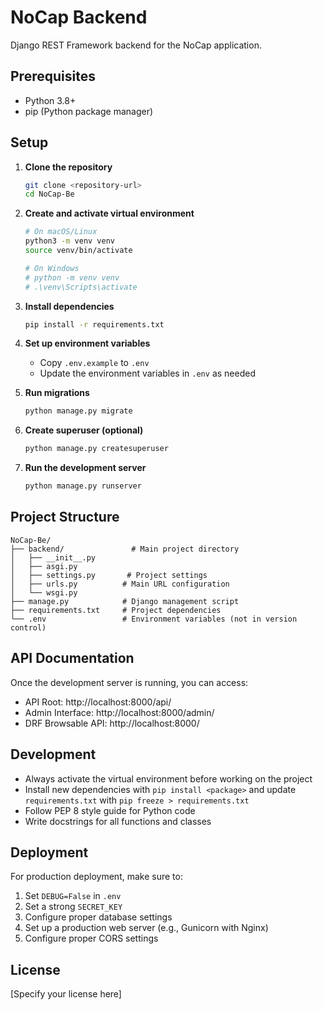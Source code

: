 # NoCap Backend

Django REST Framework backend for the NoCap application.

## Prerequisites

- Python 3.8+
- pip (Python package manager)

## Setup

1. **Clone the repository**
   ```bash
   git clone <repository-url>
   cd NoCap-Be
   ```

2. **Create and activate virtual environment**
   ```bash
   # On macOS/Linux
   python3 -m venv venv
   source venv/bin/activate
   
   # On Windows
   # python -m venv venv
   # .\venv\Scripts\activate
   ```

3. **Install dependencies**
   ```bash
   pip install -r requirements.txt
   ```

4. **Set up environment variables**
   - Copy `.env.example` to `.env`
   - Update the environment variables in `.env` as needed

5. **Run migrations**
   ```bash
   python manage.py migrate
   ```

6. **Create superuser (optional)**
   ```bash
   python manage.py createsuperuser
   ```

7. **Run the development server**
   ```bash
   python manage.py runserver
   ```

## Project Structure

```
NoCap-Be/
├── backend/               # Main project directory
│   ├── __init__.py
│   ├── asgi.py
│   ├── settings.py       # Project settings
│   ├── urls.py          # Main URL configuration
│   └── wsgi.py
├── manage.py            # Django management script
├── requirements.txt     # Project dependencies
└── .env                 # Environment variables (not in version control)
```

## API Documentation

Once the development server is running, you can access:

- API Root: http://localhost:8000/api/
- Admin Interface: http://localhost:8000/admin/
- DRF Browsable API: http://localhost:8000/

## Development

- Always activate the virtual environment before working on the project
- Install new dependencies with `pip install <package>` and update `requirements.txt` with `pip freeze > requirements.txt`
- Follow PEP 8 style guide for Python code
- Write docstrings for all functions and classes

## Deployment

For production deployment, make sure to:
1. Set `DEBUG=False` in `.env`
2. Set a strong `SECRET_KEY`
3. Configure proper database settings
4. Set up a production web server (e.g., Gunicorn with Nginx)
5. Configure proper CORS settings

## License

[Specify your license here]
